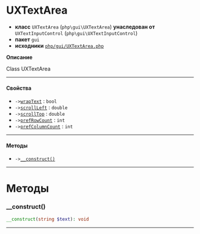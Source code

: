 # UXTextArea

- **класс** `UXTextArea` (`php\gui\UXTextArea`) **унаследован от** `UXTextInputControl` (`php\gui\UXTextInputControl`)
- **пакет** `gui`
- **исходники** [`php/gui/UXTextArea.php`](./src/main/resources/JPHP-INF/sdk/php/gui/UXTextArea.php)

**Описание**

Class UXTextArea

---

#### Свойства

- `->`[`wrapText`](#prop-wraptext) : `bool`
- `->`[`scrollLeft`](#prop-scrollleft) : `double`
- `->`[`scrollTop`](#prop-scrolltop) : `double`
- `->`[`prefRowCount`](#prop-prefrowcount) : `int`
- `->`[`prefColumnCount`](#prop-prefcolumncount) : `int`

---

#### Методы

- `->`[`__construct()`](#method-__construct)

---
# Методы

<a name="method-__construct"></a>

### __construct()
```php
__construct(string $text): void
```

---
